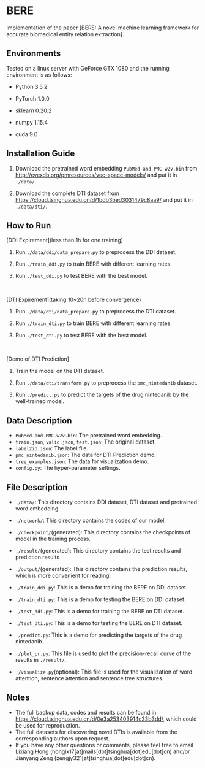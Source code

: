 # BERE
Implementation of the paper [BERE: A novel machine learning framework for accurate biomedical entity relation extraction].

## Environments
Tested on a linux server with GeForce GTX 1080 and the running environment is as follows:

- Python    3.5.2

- PyTorch   1.0.0

- sklearn   0.20.2

- numpy     1.15.4

- cuda      9.0

## Installation Guide
1. Download the pretrained word embedding `PubMed-and-PMC-w2v.bin` from http://evexdb.org/pmresources/vec-space-models/ and put it in `./data/`.

2. Download the complete DTI dataset from https://cloud.tsinghua.edu.cn/d/1bdb3bed3031479c8aa9/ and put it in `./data/dti/`.

## How to Run
[DDI Expirement](less than 1h for one training)
1. Run  `./data/ddi/data_prepare.py` to preprocess the DDI dataset.

2. Run `./train_ddi.py` to train BERE with different learning rates.

3. Run `./test_ddi.py` to test BERE with the best model.

&nbsp;

[DTI Expirement](taking 10~20h before convergence)
1. Run  `./data/dti/data_prepare.py` to preprocess the DTI dataset.

2. Run `./train_dti.py` to train BERE with different learning rates.

3. Run `./test_dti.py` to test BERE with the best model.

&nbsp;

[Demo of DTI Prediction]

1. Train the model on the DTI dataset.

2. Run `./data/dti/transform.py` to preprocess the `pmc_nintedanib` dataset.

3. Run `./predict.py` to predict the targets of the drug nintedanib by the well-trained model.

## Data Description
- `PubMed-and-PMC-w2v.bin`: The pretrained word embedding.
- `train.json`, `valid.json`, `test.json`: The original dataset.
- `label2id.json`: The label file.
- `pmc_nintedanib.json`: The data for DTI Prediction demo.
- `tree_examples.json`: The data for visualization demo.
- `config.py`: The hyper-parameter settings.

## File Description
- `./data/`: This directory contains DDI dataset, DTI dataset and pretrained word embedding.

- `./network/`: This directory contains the codes of our model.

- `./checkpoint/`(generated): This directory contains the checkpoints of model in the training process.

- `./result/`(generated): This directory contains the test results and prediction results

- `./output/`(generated): This directory contains the prediction results, which is more convenient for reading. 

- `./train_ddi.py`: This is a demo for training the BERE on DDI dataset.

- `./train_dti.py`: This is a demo for testing the BERE on DDI dataset.

- `./test_ddi.py`: This is a demo for training the BERE on DTI dataset.

- `./test_dti.py`: This is a demo for testing the BERE on DTI dataset.

- `./predict.py`: This is a demo for predicting the targets of the drug nintedanib.

- `./plot_pr.py`: This file is used to plot the precision-recall curve of the results in `./result/`.

- `./visualize.py`(optional): This file is used for the visualization of word attention, sentence attention and sentence tree structures.

## Notes
- The full backup data, codes and results can be found in https://cloud.tsinghua.edu.cn/d/0e3a253403914c33b3dd/, which could be used for reproduction.
- The full datasets for discovering novel DTIs is available from the corresponding authors upon request. 
- If you have any other questions or comments, please feel free to email Lixiang Hong (honglx17[at]mails[dot]tsinghua[dot]edu[dot]cn) and/or Jianyang Zeng (zengjy321[at]tsinghua[dot]edu[dot]cn).
